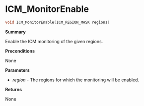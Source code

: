# ICM_MonitorEnable

```c
void ICM_MonitorEnable(ICM_REGION_MASK regions)
```

**Summary**

Enable the ICM monitoring of the given regions.

**Preconditions**

None

**Parameters**

* *region* - The regions for which the monitoring will be enabled.

**Returns**

None
